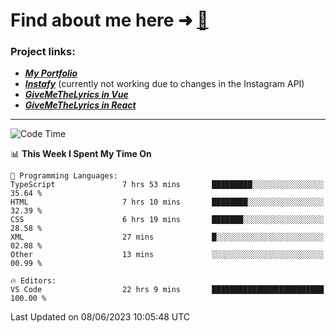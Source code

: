 # Find about me here ➜ [🧑](https://pauabella.dev)

### Project links:
- ***[My Portfolio](https://pauabella.dev)***
- ***[Instafy](https://instafy.me)*** (currently not working due to changes in the Instagram API)
- ***[GiveMeTheLyrics in Vue](https://lyrics.pauabella.dev)***
- ***[GiveMeTheLyrics in React](https://pauabella.dev/GiveMeTheLyrics)***

---
<!--START_SECTION:waka-->
![Code Time](http://img.shields.io/badge/Code%20Time-2%2C212%20hrs%2044%20mins-blue)

📊 **This Week I Spent My Time On** 

```text
💬 Programming Languages: 
TypeScript               7 hrs 53 mins       █████████░░░░░░░░░░░░░░░░   35.64 % 
HTML                     7 hrs 10 mins       ████████░░░░░░░░░░░░░░░░░   32.39 % 
CSS                      6 hrs 19 mins       ███████░░░░░░░░░░░░░░░░░░   28.58 % 
XML                      27 mins             █░░░░░░░░░░░░░░░░░░░░░░░░   02.08 % 
Other                    13 mins             ░░░░░░░░░░░░░░░░░░░░░░░░░   00.99 % 

🔥 Editors: 
VS Code                  22 hrs 9 mins       █████████████████████████   100.00 % 
```


 Last Updated on 08/06/2023 10:05:48 UTC
<!--END_SECTION:waka-->
